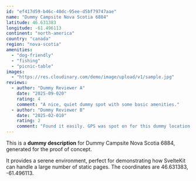 ```yaml
---
id: "ef417d59-b46c-40dc-95ee-d5bf79747aae"
name: "Dummy Campsite Nova Scotia 6884"
latitude: 46.631383
longitude: -61.496113
continent: "north-america"
country: "canada"
region: "nova-scotia"
amenities:
  - "dog-friendly"
  - "fishing"
  - "picnic-table"
images:
  - "https://res.cloudinary.com/demo/image/upload/v1/sample.jpg"
reviews:
  - author: "Dummy Reviewer A"
    date: "2025-09-020"
    rating: 4
    comment: "A nice, quiet dummy spot with some basic amenities."
  - author: "Dummy Reviewer B"
    date: "2025-02-010"
    rating: 2
    comment: "Found it easily. GPS was spot on for this dummy location."
---
```


This is a **dummy description** for Dummy Campsite Nova Scotia 6884, generated for the proof of concept.

It provides a serene environment, perfect for demonstrating how SvelteKit can handle a large number of static pages. The coordinates are 46.631383, -61.496113.
